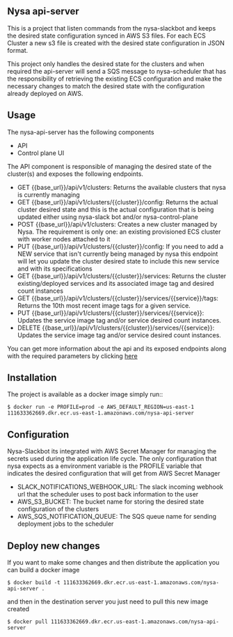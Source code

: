 Nysa api-server
----------

This is a project that listen commands from the nysa-slackbot and keeps the desired state configuration synced in AWS S3 files.
For each ECS Cluster a new s3 file is created with the desired state configuration in JSON format.

This project only handles the desired state for the clusters and when required the api-server will send a SQS message to nysa-scheduler
that has the responsibility of retrieving the existing ECS configuration and make the necessary changes to match the desired state with the configuration already deployed on AWS.


Usage
-----

The nysa-api-server has the following components
- API
- Control plane UI

The API component is responsible of managing the desired state of the cluster(s) and exposes the following endpoints.

- GET {{base_url}}/api/v1/clusters: Returns the available clusters that nysa is currently managing
- GET {{base_url}}/api/v1/clusters/{{cluster}}/config: Returns the actual cluster desired state and this is the actual configuration that is being updated either using nysa-slack bot and/or nysa-control-plane
- POST {{base_url}}/api/v1/clusters: Creates a new cluster managed by Nysa. The requirement is only one: an existing provisioned ECS cluster with worker nodes attached to it
- PUT {{base_url}}/api/v1/clusters/{{cluster}}/config: If you need to add a NEW service that isn't currently being managed by nysa this endpoint will let you update the cluster desired state to include this new service and with its specifications
- GET {{base_url}}/api/v1/clusters/{{cluster}}/services: Returns the cluster existing/deployed services and its associated image tag and desired count instances
- GET {{base_url}}/api/v1/clusters/{{cluster}}/services/{{service}}/tags: Returns the 10th most recent image tags for a given service.
- PUT {{base_url}}/api/v1/clusters/{{cluster}}/services/{{service}}: Updates the service image tag and/or service desired count instances.
- DELETE {{base_url}}/api/v1/clusters/{{cluster}}/services/{{service}}: Updates the service image tag and/or service desired count instances.

You can get more information about the api and its exposed endpoints along with the required parameters by clicking [here](https://documenter.getpostman.com/view/172769/nysa/RWEgryg4)



Installation
------------

The project is available as a docker image simply run::

    $ docker run -e PROFILE=prod -e AWS_DEFAULT_REGION=us-east-1 111633362669.dkr.ecr.us-east-1.amazonaws.com/nysa-api-server


Configuration
-------------
Nysa-Slackbot its integrated with AWS Secret Manager for managing the secrets used during the application life cycle.
The only configuration that nysa expects as a environment variable is the PROFILE variable that indicates the desired configuration that will get from AWS Secret Manager

- SLACK_NOTIFICATIONS_WEBHOOK_URL: The slack incoming webhook url that the scheduler uses to post back information to the user
- AWS_S3_BUCKET: The bucket name for storing the desired state configuration of the clusters
- AWS_SQS_NOTIFICATION_QUEUE: The SQS queue name for sending deployment jobs to the scheduler

Deploy new changes
------------

If you want to make some changes and then distribute the application you can build a docker image

    $ docker build -t 111633362669.dkr.ecr.us-east-1.amazonaws.com/nysa-api-server .

and then in the destination server you just need to pull this new image created

    $ docker pull 111633362669.dkr.ecr.us-east-1.amazonaws.com/nysa-api-server
